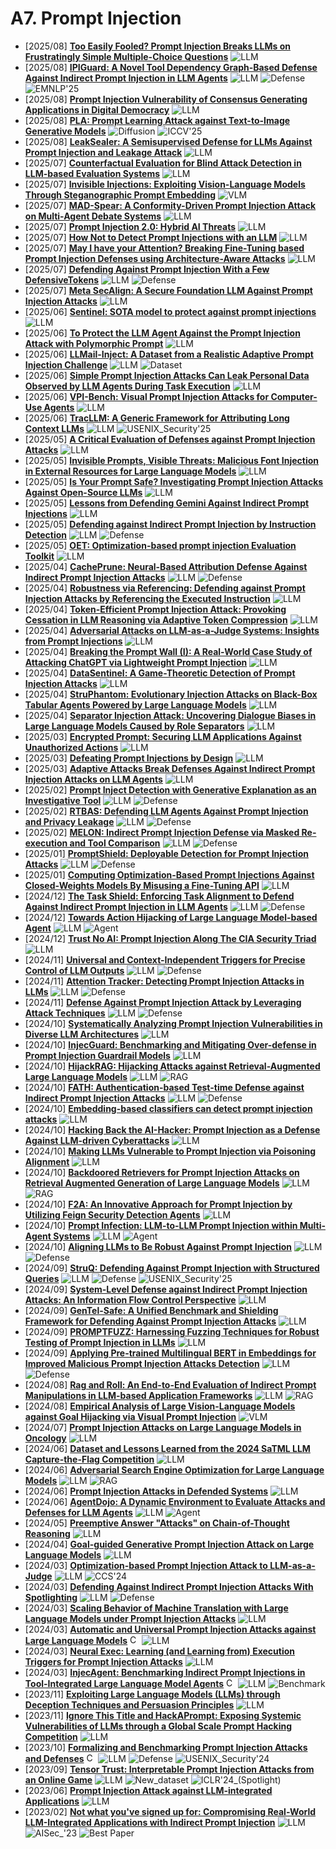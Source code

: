 # A7. Prompt Injection
- [2025/08] **[Too Easily Fooled? Prompt Injection Breaks LLMs on Frustratingly Simple Multiple-Choice Questions](https://arxiv.org/abs/2508.13214)** ![LLM](https://img.shields.io/badge/LLM-589cf4)
- [2025/08] **[IPIGuard: A Novel Tool Dependency Graph-Based Defense Against Indirect Prompt Injection in LLM Agents](https://arxiv.org/abs/2508.15310)** ![LLM](https://img.shields.io/badge/LLM-589cf4) ![Defense](https://img.shields.io/badge/Defense-87b800) ![EMNLP'25](https://img.shields.io/badge/EMNLP'25-f1b800)
- [2025/08] **[Prompt Injection Vulnerability of Consensus Generating Applications in Digital Democracy](https://arxiv.org/abs/2508.04281)** ![LLM](https://img.shields.io/badge/LLM-589cf4)
- [2025/08] **[PLA: Prompt Learning Attack against Text-to-Image Generative Models](https://arxiv.org/abs/2508.03696)** ![Diffusion](https://img.shields.io/badge/Diffusion-a99cf4) ![ICCV'25](https://img.shields.io/badge/ICCV'25-f1b800)
- [2025/08] **[LeakSealer: A Semisupervised Defense for LLMs Against Prompt Injection and Leakage Attack](https://arxiv.org/abs/2508.00602)** ![LLM](https://img.shields.io/badge/LLM-589cf4)
- [2025/07] **[Counterfactual Evaluation for Blind Attack Detection in LLM-based Evaluation Systems](https://arxiv.org/abs/2507.23453)** ![LLM](https://img.shields.io/badge/LLM-589cf4)
- [2025/07] **[Invisible Injections: Exploiting Vision-Language Models Through Steganographic Prompt Embedding](https://arxiv.org/abs/2507.22304)** ![VLM](https://img.shields.io/badge/VLM-c7688b)
- [2025/07] **[MAD-Spear: A Conformity-Driven Prompt Injection Attack on Multi-Agent Debate Systems](https://arxiv.org/abs/2507.13038)** ![LLM](https://img.shields.io/badge/LLM-589cf4)
- [2025/07] **[Prompt Injection 2.0: Hybrid AI Threats](https://arxiv.org/abs/2507.13169)** ![LLM](https://img.shields.io/badge/LLM-589cf4)
- [2025/07] **[How Not to Detect Prompt Injections with an LLM](https://arxiv.org/abs/2507.05630)** ![LLM](https://img.shields.io/badge/LLM-589cf4)
- [2025/07] **[May I have your Attention? Breaking Fine-Tuning based Prompt Injection Defenses using Architecture-Aware Attacks](https://arxiv.org/abs/2507.07417)** ![LLM](https://img.shields.io/badge/LLM-589cf4)
- [2025/07] **[Defending Against Prompt Injection With a Few DefensiveTokens](https://arxiv.org/abs/2507.07974)** ![LLM](https://img.shields.io/badge/LLM-589cf4) ![Defense](https://img.shields.io/badge/Defense-87b800)
- [2025/07] **[Meta SecAlign: A Secure Foundation LLM Against Prompt Injection Attacks](https://arxiv.org/abs/2507.02735)** ![LLM](https://img.shields.io/badge/LLM-589cf4)
- [2025/06] **[Sentinel: SOTA model to protect against prompt injections](https://arxiv.org/abs/2506.05446)** ![LLM](https://img.shields.io/badge/LLM-589cf4)
- [2025/06] **[To Protect the LLM Agent Against the Prompt Injection Attack with Polymorphic Prompt](https://arxiv.org/abs/2506.05739)** ![LLM](https://img.shields.io/badge/LLM-589cf4)
- [2025/06] **[LLMail-Inject: A Dataset from a Realistic Adaptive Prompt Injection Challenge](https://arxiv.org/abs/2506.09956)** ![LLM](https://img.shields.io/badge/LLM-589cf4) ![Dataset](https://img.shields.io/badge/Dataset-87b800)
- [2025/06] **[Simple Prompt Injection Attacks Can Leak Personal Data Observed by LLM Agents During Task Execution](https://arxiv.org/abs/2506.01055)** ![LLM](https://img.shields.io/badge/LLM-589cf4)
- [2025/06] **[VPI-Bench: Visual Prompt Injection Attacks for Computer-Use Agents](https://arxiv.org/abs/2506.02456)** ![LLM](https://img.shields.io/badge/LLM-589cf4)
- [2025/06] **[TracLLM: A Generic Framework for Attributing Long Context LLMs](https://arxiv.org/abs/2506.04202)** ![LLM](https://img.shields.io/badge/LLM-589cf4) ![USENIX_Security'25](https://img.shields.io/badge/USENIX_Security'25-f1b800)
- [2025/05] **[A Critical Evaluation of Defenses against Prompt Injection Attacks](https://arxiv.org/abs/2505.18333)** ![LLM](https://img.shields.io/badge/LLM-589cf4)
- [2025/05] **[Invisible Prompts, Visible Threats: Malicious Font Injection in External Resources for Large Language Models](https://arxiv.org/abs/2505.16957)** ![LLM](https://img.shields.io/badge/LLM-589cf4)
- [2025/05] **[Is Your Prompt Safe? Investigating Prompt Injection Attacks Against Open-Source LLMs](https://arxiv.org/abs/2505.14368)** ![LLM](https://img.shields.io/badge/LLM-589cf4)
- [2025/05] **[Lessons from Defending Gemini Against Indirect Prompt Injections](https://arxiv.org/abs/2505.14534)** ![LLM](https://img.shields.io/badge/LLM-589cf4)
- [2025/05] **[Defending against Indirect Prompt Injection by Instruction Detection](https://arxiv.org/abs/2505.06311)** ![LLM](https://img.shields.io/badge/LLM-589cf4) ![Defense](https://img.shields.io/badge/Defense-87b800)
- [2025/05] **[OET: Optimization-based prompt injection Evaluation Toolkit](https://arxiv.org/abs/2505.00843)** ![LLM](https://img.shields.io/badge/LLM-589cf4)
- [2025/04] **[CachePrune: Neural-Based Attribution Defense Against Indirect Prompt Injection Attacks](https://arxiv.org/abs/2504.21228)** ![LLM](https://img.shields.io/badge/LLM-589cf4) ![Defense](https://img.shields.io/badge/Defense-87b800)
- [2025/04] **[Robustness via Referencing: Defending against Prompt Injection Attacks by Referencing the Executed Instruction](https://arxiv.org/abs/2504.20472)** ![LLM](https://img.shields.io/badge/LLM-589cf4)
- [2025/04] **[Token-Efficient Prompt Injection Attack: Provoking Cessation in LLM Reasoning via Adaptive Token Compression](https://arxiv.org/abs/2504.20493)** ![LLM](https://img.shields.io/badge/LLM-589cf4)
- [2025/04] **[Adversarial Attacks on LLM-as-a-Judge Systems: Insights from Prompt Injections](https://arxiv.org/abs/2504.18333)** ![LLM](https://img.shields.io/badge/LLM-589cf4)
- [2025/04] **[Breaking the Prompt Wall (I): A Real-World Case Study of Attacking ChatGPT via Lightweight Prompt Injection](https://arxiv.org/abs/2504.16125)** ![LLM](https://img.shields.io/badge/LLM-589cf4)
- [2025/04] **[DataSentinel: A Game-Theoretic Detection of Prompt Injection Attacks](https://arxiv.org/abs/2504.11358)** ![LLM](https://img.shields.io/badge/LLM-589cf4)
- [2025/04] **[StruPhantom: Evolutionary Injection Attacks on Black-Box Tabular Agents Powered by Large Language Models](https://arxiv.org/abs/2504.09841)** ![LLM](https://img.shields.io/badge/LLM-589cf4)
- [2025/04] **[Separator Injection Attack: Uncovering Dialogue Biases in Large Language Models Caused by Role Separators](https://arxiv.org/abs/2504.05689)** ![LLM](https://img.shields.io/badge/LLM-589cf4)
- [2025/03] **[Encrypted Prompt: Securing LLM Applications Against Unauthorized Actions](https://arxiv.org/abs/2503.23250)** ![LLM](https://img.shields.io/badge/LLM-589cf4)
- [2025/03] **[Defeating Prompt Injections by Design](https://arxiv.org/abs/2503.18813)** ![LLM](https://img.shields.io/badge/LLM-589cf4)
- [2025/03] **[Adaptive Attacks Break Defenses Against Indirect Prompt Injection Attacks on LLM Agents](https://arxiv.org/abs/2503.00061)** ![LLM](https://img.shields.io/badge/LLM-589cf4)
- [2025/02] **[Prompt Inject Detection with Generative Explanation as an Investigative Tool](https://arxiv.org/abs/2502.11006)** ![LLM](https://img.shields.io/badge/LLM-589cf4) ![Defense](https://img.shields.io/badge/Defense-87b800)
- [2025/02] **[RTBAS: Defending LLM Agents Against Prompt Injection and Privacy Leakage](https://arxiv.org/abs/2502.08966)** ![LLM](https://img.shields.io/badge/LLM-589cf4) ![Defense](https://img.shields.io/badge/Defense-87b800)
- [2025/02] **[MELON: Indirect Prompt Injection Defense via Masked Re-execution and Tool Comparison](https://arxiv.org/abs/2502.05174)** ![LLM](https://img.shields.io/badge/LLM-589cf4) ![Defense](https://img.shields.io/badge/Defense-87b800)
- [2025/01] **[PromptShield: Deployable Detection for Prompt Injection Attacks](https://arxiv.org/abs/2501.15145)** ![LLM](https://img.shields.io/badge/LLM-589cf4) ![Defense](https://img.shields.io/badge/Defense-87b800)
- [2025/01] **[Computing Optimization-Based Prompt Injections Against Closed-Weights Models By Misusing a Fine-Tuning API](https://arxiv.org/abs/2501.09798)** ![LLM](https://img.shields.io/badge/LLM-589cf4)
- [2024/12] **[The Task Shield: Enforcing Task Alignment to Defend Against Indirect Prompt Injection in LLM Agents](https://arxiv.org/abs/2412.16682)** ![LLM](https://img.shields.io/badge/LLM-589cf4) ![Defense](https://img.shields.io/badge/Defense-87b800)
- [2024/12] **[Towards Action Hijacking of Large Language Model-based Agent](https://arxiv.org/abs/2412.10807)** ![LLM](https://img.shields.io/badge/LLM-589cf4) ![Agent](https://img.shields.io/badge/Agent-87b800)
- [2024/12] **[Trust No AI: Prompt Injection Along The CIA Security Triad](https://arxiv.org/abs/2412.06090)** ![LLM](https://img.shields.io/badge/LLM-589cf4)
- [2024/11] **[Universal and Context-Independent Triggers for Precise Control of LLM Outputs](https://arxiv.org/abs/2411.14738)** ![LLM](https://img.shields.io/badge/LLM-589cf4) ![Defense](https://img.shields.io/badge/Defense-87b800)
- [2024/11] **[Attention Tracker: Detecting Prompt Injection Attacks in LLMs](https://arxiv.org/abs/2411.00348)** ![LLM](https://img.shields.io/badge/LLM-589cf4) ![Defense](https://img.shields.io/badge/Defense-87b800)
- [2024/11] **[Defense Against Prompt Injection Attack by Leveraging Attack Techniques](https://arxiv.org/abs/2411.00459)** ![LLM](https://img.shields.io/badge/LLM-589cf4) ![Defense](https://img.shields.io/badge/Defense-87b800)
- [2024/10] **[Systematically Analyzing Prompt Injection Vulnerabilities in Diverse LLM Architectures](https://arxiv.org/abs/2410.23308)** ![LLM](https://img.shields.io/badge/LLM-589cf4)
- [2024/10] **[InjecGuard: Benchmarking and Mitigating Over-defense in Prompt Injection Guardrail Models](https://arxiv.org/abs/2410.22770)** ![LLM](https://img.shields.io/badge/LLM-589cf4)
- [2024/10] **[HijackRAG: Hijacking Attacks against Retrieval-Augmented Large Language Models](https://arxiv.org/abs/2410.22832)** ![LLM](https://img.shields.io/badge/LLM-589cf4) ![RAG](https://img.shields.io/badge/RAG-87b800)
- [2024/10] **[FATH: Authentication-based Test-time Defense against Indirect Prompt Injection Attacks](https://arxiv.org/abs/2410.21492)** ![LLM](https://img.shields.io/badge/LLM-589cf4) ![Defense](https://img.shields.io/badge/Defense-87b800)
- [2024/10] **[Embedding-based classifiers can detect prompt injection attacks](https://arxiv.org/abs/2410.22284)** ![LLM](https://img.shields.io/badge/LLM-589cf4)
- [2024/10] **[Hacking Back the AI-Hacker: Prompt Injection as a Defense Against LLM-driven Cyberattacks](https://arxiv.org/abs/2410.20911)** ![LLM](https://img.shields.io/badge/LLM-589cf4)
- [2024/10] **[Making LLMs Vulnerable to Prompt Injection via Poisoning Alignment](https://arxiv.org/abs/2410.14827)** ![LLM](https://img.shields.io/badge/LLM-589cf4)
- [2024/10] **[Backdoored Retrievers for Prompt Injection Attacks on Retrieval Augmented Generation of Large Language Models](https://arxiv.org/abs/2410.14479)** ![LLM](https://img.shields.io/badge/LLM-589cf4) ![RAG](https://img.shields.io/badge/RAG-87b800)
- [2024/10] **[F2A: An Innovative Approach for Prompt Injection by Utilizing Feign Security Detection Agents](https://arxiv.org/abs/2410.08776)** ![LLM](https://img.shields.io/badge/LLM-589cf4)
- [2024/10] **[Prompt Infection: LLM-to-LLM Prompt Injection within Multi-Agent Systems](https://arxiv.org/abs/2410.07283)** ![LLM](https://img.shields.io/badge/LLM-589cf4) ![Agent](https://img.shields.io/badge/Agent-87b800)
- [2024/10] **[Aligning LLMs to Be Robust Against Prompt Injection](https://arxiv.org/abs/2410.05451)** ![LLM](https://img.shields.io/badge/LLM-589cf4) ![Defense](https://img.shields.io/badge/Defense-87b800)
- [2024/09] **[StruQ: Defending Against Prompt Injection with Structured Queries](https://arxiv.org/html/2402.06363v2)** ![LLM](https://img.shields.io/badge/LLM-589cf4) ![Defense](https://img.shields.io/badge/Defense-87b800) ![USENIX_Security'25](https://img.shields.io/badge/USENIX_Security'25-f1b800)
- [2024/09] **[System-Level Defense against Indirect Prompt Injection Attacks: An Information Flow Control Perspective](https://arxiv.org/abs/2409.19091)** ![LLM](https://img.shields.io/badge/LLM-589cf4)
- [2024/09] **[GenTel-Safe: A Unified Benchmark and Shielding Framework for Defending Against Prompt Injection Attacks](https://arxiv.org/abs/2409.19521)** ![LLM](https://img.shields.io/badge/LLM-589cf4)
- [2024/09] **[PROMPTFUZZ: Harnessing Fuzzing Techniques for Robust Testing of Prompt Injection in LLMs](https://arxiv.org/abs/2409.14729)** ![LLM](https://img.shields.io/badge/LLM-589cf4)
- [2024/09] **[Applying Pre-trained Multilingual BERT in Embeddings for Improved Malicious Prompt Injection Attacks Detection](https://arxiv.org/abs/2409.13331)** ![LLM](https://img.shields.io/badge/LLM-589cf4) ![Defense](https://img.shields.io/badge/Defense-87b800)
- [2024/08] **[Rag and Roll: An End-to-End Evaluation of Indirect Prompt Manipulations in LLM-based Application Frameworks](https://arxiv.org/abs/2408.05025)** ![LLM](https://img.shields.io/badge/LLM-589cf4) ![RAG](https://img.shields.io/badge/RAG-87b800)
- [2024/08] **[Empirical Analysis of Large Vision-Language Models against Goal Hijacking via Visual Prompt Injection](https://arxiv.org/abs/2408.03554)** ![VLM](https://img.shields.io/badge/VLM-c7688b)
- [2024/07] **[Prompt Injection Attacks on Large Language Models in Oncology](https://arxiv.org/abs/2407.18981)** ![LLM](https://img.shields.io/badge/LLM-589cf4)
- [2024/06] **[Dataset and Lessons Learned from the 2024 SaTML LLM Capture-the-Flag Competition](https://arxiv.org/abs/2406.07954)** ![LLM](https://img.shields.io/badge/LLM-589cf4)
- [2024/06] **[Adversarial Search Engine Optimization for Large Language Models](https://arxiv.org/abs/2406.18382)** ![LLM](https://img.shields.io/badge/LLM-589cf4) ![RAG](https://img.shields.io/badge/RAG-87b800)
- [2024/06] **[Prompt Injection Attacks in Defended Systems](https://arxiv.org/abs/2406.14048)** ![LLM](https://img.shields.io/badge/LLM-589cf4)
- [2024/06] **[AgentDojo: A Dynamic Environment to Evaluate Attacks and Defenses for LLM Agents](https://arxiv.org/abs/2406.13352)** ![LLM](https://img.shields.io/badge/LLM-589cf4) ![Agent](https://img.shields.io/badge/Agent-87b800)
- [2024/05] **[Preemptive Answer "Attacks" on Chain-of-Thought Reasoning](https://arxiv.org/abs/2405.20902)** ![LLM](https://img.shields.io/badge/LLM-589cf4)
- [2024/04] **[Goal-guided Generative Prompt Injection Attack on Large Language Models](https://arxiv.org/abs/2404.07234)** ![LLM](https://img.shields.io/badge/LLM-589cf4)
- [2024/03] **[Optimization-based Prompt Injection Attack to LLM-as-a-Judge](https://arxiv.org/abs/2403.17710)** ![LLM](https://img.shields.io/badge/LLM-589cf4) ![CCS'24](https://img.shields.io/badge/CCS'24-f1b800)
- [2024/03] **[Defending Against Indirect Prompt Injection Attacks With Spotlighting](https://arxiv.org/abs/2403.14720)** ![LLM](https://img.shields.io/badge/LLM-589cf4) ![Defense](https://img.shields.io/badge/Defense-87b800)
- [2024/03] **[Scaling Behavior of Machine Translation with Large Language Models under Prompt Injection Attacks](https://arxiv.org/abs/2403.09832)** ![LLM](https://img.shields.io/badge/LLM-589cf4)
- [2024/03] **[Automatic and Universal Prompt Injection Attacks against Large Language Models](https://arxiv.org/abs/2403.04957)** [<img src="https://github.com/FortAwesome/Font-Awesome/blob/6.x/svgs/brands/github.svg" alt="Code" width="15" height="15">](https://github.com/SheltonLiu-N/Universal-Prompt-Injection) ![LLM](https://img.shields.io/badge/LLM-589cf4)
- [2024/03] **[Neural Exec: Learning (and Learning from) Execution Triggers for Prompt Injection Attacks](https://arxiv.org/abs/2403.03792)** ![LLM](https://img.shields.io/badge/LLM-589cf4)
- [2024/03] **[InjecAgent: Benchmarking Indirect Prompt Injections in Tool-Integrated Large Language Model Agents](https://arxiv.org/abs/2403.02691)** [<img src="https://github.com/FortAwesome/Font-Awesome/blob/6.x/svgs/brands/github.svg" alt="Code" width="15" height="15">](https://github.com/uiuc-kang-lab/InjecAgent) ![LLM](https://img.shields.io/badge/LLM-589cf4) ![Benchmark](https://img.shields.io/badge/Benchmark-87b800)
- [2023/11] **[Exploiting Large Language Models (LLMs) through Deception Techniques and Persuasion Principles](https://arxiv.org/abs/2311.14876)** ![LLM](https://img.shields.io/badge/LLM-589cf4)
- [2023/11] **[Ignore This Title and HackAPrompt: Exposing Systemic Vulnerabilities of LLMs through a Global Scale Prompt Hacking Competition](https://arxiv.org/abs/2311.16119)** ![LLM](https://img.shields.io/badge/LLM-589cf4)
- [2023/10] **[Formalizing and Benchmarking Prompt Injection Attacks and Defenses](https://arxiv.org/abs/2310.12815)** [<img src="https://github.com/FortAwesome/Font-Awesome/blob/6.x/svgs/brands/github.svg" alt="Code" width="15" height="15">](https://github.com/liu00222/Open-Prompt-Injection) ![LLM](https://img.shields.io/badge/LLM-589cf4) ![Defense](https://img.shields.io/badge/Defense-87b800) ![USENIX_Security'24](https://img.shields.io/badge/USENIX_Security'24-f1b800)
- [2023/09] **[Tensor Trust: Interpretable Prompt Injection Attacks from an Online Game](https://openreview.net/forum?id=fsW7wJGLBd)** ![LLM](https://img.shields.io/badge/LLM-589cf4) ![New_dataset](https://img.shields.io/badge/New_dataset-87b800) ![ICLR'24_(Spotlight)](https://img.shields.io/badge/ICLR'24_(Spotlight)-f1b800)
- [2023/06] **[Prompt Injection Attack against LLM-integrated Applications](https://arxiv.org/abs/2306.05499)** ![LLM](https://img.shields.io/badge/LLM-589cf4)
- [2023/02] **[Not what you've signed up for: Compromising Real-World LLM-Integrated Applications with Indirect Prompt Injection](https://arxiv.org/abs/2302.12173v2)** ![LLM](https://img.shields.io/badge/LLM-589cf4) ![AISec_'23](https://img.shields.io/badge/AISec_'23-f1b800) ![Best Paper](https://img.shields.io/badge/Best_paper-ff0000)
